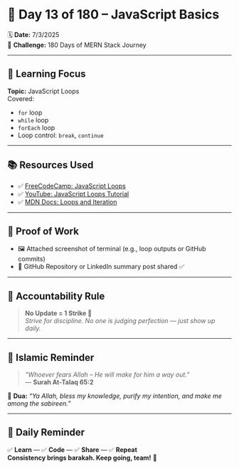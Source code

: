 # 🚀 Day 13 of 180 – JavaScript Basics

🗓 **Date:** 7/3/2025  
📌 **Challenge:** 180 Days of MERN Stack Journey  

---

## 🧠 Learning Focus

**Topic:** JavaScript Loops  
Covered:

- `for` loop  
- `while` loop  
- `forEach` loop  
- Loop control: `break`, `continue`

---

## 📚 Resources Used

- ✅ [FreeCodeCamp: JavaScript Loops](https://www.freecodecamp.org/news/javascript-loops-explained-for-loop-for/)  
- ✅ [YouTube: JavaScript Loops Tutorial](https://www.youtube.com/watch?v=Kn06785pkJg)  
- ✅ [MDN Docs: Loops and Iteration](https://developer.mozilla.org/en-US/docs/Web/JavaScript/Guide/Loops_and_iteration)  

---

## 📸 Proof of Work

- 🖼 Attached screenshot of terminal (e.g., loop outputs or GitHub commits)  
- 🔗 GitHub Repository or LinkedIn summary post shared ✅

---

## 🛑 Accountability Rule

> **No Update = 1 Strike 🚫**  
_Strive for discipline. No one is judging perfection — just show up daily._

---

## 🕋 Islamic Reminder

> _“Whoever fears Allah – He will make for him a way out.”_  
> — **Surah At-Talaq 65:2**

🤲 **Dua:** _“Ya Allah, bless my knowledge, purify my intention, and make me among the sabireen.”_

---

## 📢 Daily Reminder

✅ **Learn** — ✅ **Code** — ✅ **Share** — ✅ **Repeat**  
**Consistency brings barakah. Keep going, team!** 🌟  
